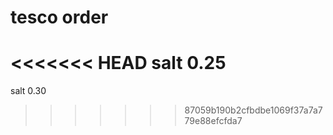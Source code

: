 # tesco order
<<<<<<< HEAD
salt 0.25 
=======
salt 0.30
>>>>>>> 87059b190b2cfbdbe1069f37a7a779e88efcfda7
